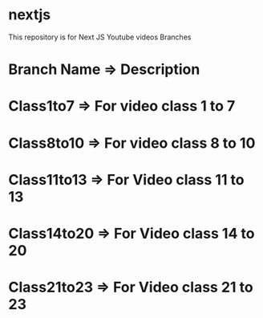 # nextjs
This repository is for Next JS Youtube videos
Branches 
# Branch Name     =>    Description
# Class1to7       =>    For video class 1 to 7
# Class8to10      =>    For video class 8 to 10
# Class11to13     =>    For Video class 11 to 13
# Class14to20     =>    For Video class 14 to 20
# Class21to23     =>    For Video class 21 to 23
